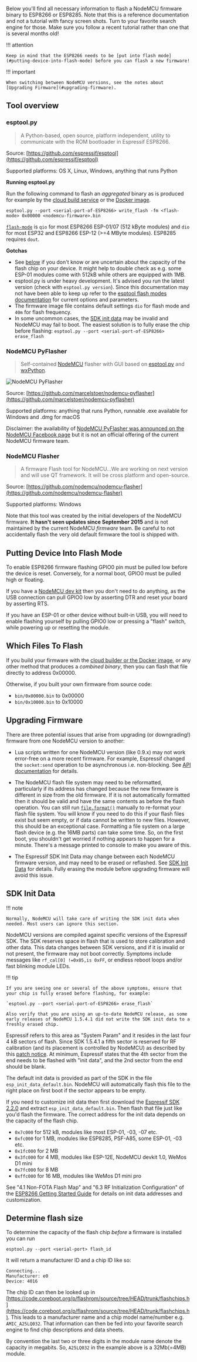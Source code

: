 Below you'll find all necessary information to flash a NodeMCU firmware binary to ESP8266 or ESP8285. Note that this is a reference documentation and not a tutorial with fancy screen shots. Turn to your favorite search engine for those. Make sure you follow a recent tutorial rather than one that is several months old!

!!! attention

    Keep in mind that the ESP8266 needs to be [put into flash mode](#putting-device-into-flash-mode) before you can flash a new firmware!

!!! important

    When switching between NodeMCU versions, see the notes about
    [Upgrading Firmware](#upgrading-firmware).

## Tool overview

### esptool.py
> A Python-based, open source, platform independent, utility to communicate with the ROM bootloader in Espressif ESP8266.

Source: [https://github.com/espressif/esptool](https://github.com/espressif/esptool)

Supported platforms: OS X, Linux, Windows, anything that runs Python

**Running esptool.py**

Run the following command to flash an *aggregated* binary as is produced for example by the [cloud build service](build.md#cloud-build-service) or the [Docker image](build.md#docker-image).

`esptool.py --port <serial-port-of-ESP8266> write_flash -fm <flash-mode> 0x00000 <nodemcu-firmware>.bin`

[`flash-mode`](https://github.com/espressif/esptool/#flash-modes) is `qio` for most ESP8266 ESP-01/07 (512&nbsp;kByte modules) and `dio` for most ESP32 and ESP8266 ESP-12 (>=4&nbsp;MByte modules). ESP8285 requires `dout`.

**Gotchas**

- See [below](#determine-flash-size) if you don't know or are uncertain about the capacity of the flash chip on your device. It might help to double check as e.g. some ESP-01 modules come with 512kB while others are equipped with 1MB.
- esptool.py is under heavy development. It's advised you run the latest version (check with `esptool.py version`). Since this documentation may not have been able to keep up refer to the [esptool flash modes documentation](https://github.com/themadinventor/esptool#flash-modes) for current options and parameters.
- The firmware image file contains default settings `dio` for flash mode and `40m` for flash frequency.
- In some uncommon cases, the [SDK init data](#sdk-init-data) may be invalid and NodeMCU may fail to boot. The easiest solution is to fully erase the chip before flashing:
`esptool.py --port <serial-port-of-ESP8266> erase_flash`

### NodeMCU PyFlasher
> Self-contained [NodeMCU](https://github.com/nodemcu/nodemcu-firmware) flasher with GUI based on [esptool.py](https://github.com/espressif/esptool) and [wxPython](https://www.wxpython.org/).

![NodeMCU PyFlasher](../img/NodeMCU-PyFlasher.png "NodeMCU PyFlasher")

Source: [https://github.com/marcelstoer/nodemcu-pyflasher](https://github.com/marcelstoer/nodemcu-pyflasher)

Supported platforms: anything that runs Python, runnable .exe available for Windows and .dmg for macOS

Disclaimer: the availability of [NodeMCU PyFlasher was announced on the NodeMCU Facebook page](https://www.facebook.com/NodeMCU/posts/663197460515251) but it is not an official offering of the current NodeMCU firmware team.

### NodeMCU Flasher
> A firmware Flash tool for NodeMCU...We are working on next version and will use QT framework. It will be cross platform and open-source.

Source: [https://github.com/nodemcu/nodemcu-flasher](https://github.com/nodemcu/nodemcu-flasher)

Supported platforms: Windows

Note that this tool was created by the initial developers of the NodeMCU firmware. **It hasn't seen updates since September 2015** and is not maintained by the current NodeMCU *firmware* team. Be careful to not accidentally flash the very old default firmware the tool is shipped with.

## Putting Device Into Flash Mode

To enable ESP8266 firmware flashing GPIO0 pin must be pulled low before the device is reset. Conversely, for a normal boot, GPIO0 must be pulled high or floating.

If you have a [NodeMCU dev kit](https://github.com/nodemcu/nodemcu-devkit-v1.0) then you don't need to do anything, as the USB connection can pull GPIO0 low by asserting DTR and reset your board by asserting RTS.

If you have an ESP-01 or other device without built-in USB, you will need to enable flashing yourself by pulling GPIO0 low or pressing a "flash" switch, while powering up or resetting the module.

## Which Files To Flash

If you build your firmware with the [cloud builder or the Docker image](build.md), or any other method that produces a *combined binary*, then you can flash that file directly to address 0x00000.

Otherwise, if you built your own firmware from source code:

- `bin/0x00000.bin` to 0x00000
- `bin/0x10000.bin` to 0x10000

## Upgrading Firmware

There are three potential issues that arise from upgrading (or downgrading!) firmware from one NodeMCU version to another:

* Lua scripts written for one NodeMCU version (like 0.9.x) may not work error-free on a more recent firmware.  For example, Espressif changed the `socket:send` operation to be asynchronous i.e. non-blocking. See [API documentation](modules/net.md#netsocketsend) for details.

* The NodeMCU flash file system may need to be reformatted, particularly if its address has changed because the new firmware is different in size from the old firmware.  If it is not automatically formatted then it should be valid and have the same contents as before the flash operation. You can still run [`file.format()`](modules/file.md#fileformat) manually to re-format your flash file system. You will know if you need to do this if your flash files exist but seem empty, or if data cannot be written to new files. However, this should be an exceptional case.
Formatting a file system on a large flash device (e.g. the 16MB parts) can take some time. So, on the first boot, you shouldn't get worried if nothing appears to happen for a minute. There's a message printed to console to make you aware of this.

* The Espressif SDK Init Data may change between each NodeMCU firmware version, and may need to be erased or reflashed.  See [SDK Init Data](#sdk-init-data) for details.  Fully erasing the module before upgrading firmware will avoid this issue.

## SDK Init Data

!!! note

    Normally, NodeMCU will take care of writing the SDK init data when needed. Most users can ignore this section.

NodeMCU versions are compiled against specific versions of the Espressif SDK. The SDK reserves space in flash that is used to store calibration and other data. This data changes between SDK versions, and if it is invalid or not present, the firmware may not boot correctly. Symptoms include messages like `rf_cal[0] !=0x05,is 0xFF`, or endless reboot loops and/or fast blinking module LEDs.

!!! tip

    If you are seeing one or several of the above symptoms, ensure that your chip is fully erased before flashing, for example:

    `esptool.py --port <serial-port-of-ESP8266> erase_flash`

    Also verify that you are using an up-to-date NodeMCU release, as some early releases of NodeMCU 1.5.4.1 did not write the SDK init data to a freshly erased chip.

Espressif refers to this area as "System Param" and it resides in the last four 4&nbsp;kB sectors of flash. Since SDK 1.5.4.1 a fifth sector is reserved for RF calibration (and its placement is controlled by NodeMCU) as described by this [patch notice](http://bbs.espressif.com/viewtopic.php?f=46&t=2407). At minimum, Espressif states that the 4th sector from the end needs to be flashed with "init data", and the 2nd sector from the end should be blank.

The default init data is provided as part of the SDK in the file `esp_init_data_default.bin`. NodeMCU will automatically flash this file to the right place on first boot if the sector appears to be empty.

If you need to customize init data then first download the [Espressif SDK 2.2.0](https://github.com/espressif/ESP8266_NONOS_SDK/archive/v2.2.0.zip) and extract `esp_init_data_default.bin`. Then flash that file just like you'd flash the firmware. The correct address for the init data depends on the capacity of the flash chip. 

- `0x7c000` for 512 kB, modules like most ESP-01, -03, -07 etc.
- `0xfc000` for 1 MB, modules like ESP8285, PSF-A85, some ESP-01, -03 etc.
- `0x1fc000` for 2 MB
- `0x3fc000` for 4 MB, modules like ESP-12E, NodeMCU devkit 1.0, WeMos D1 mini
- `0x7fc000` for 8 MB
- `0xffc000` for 16 MB, modules like WeMos D1 mini pro

See "4.1 Non-FOTA Flash Map" and "6.3 RF Initialization Configuration" of the [ESP8266 Getting Started Guide](https://www.espressif.com/sites/default/files/documentation/2a-esp8266-sdk_getting_started_guide_en.pdf) for details on init data addresses and customization.

## Determine flash size

To determine the capacity of the flash chip *before* a firmware is installed you can run

`esptool.py --port <serial-port> flash_id`

It will return a manufacturer ID and a chip ID like so:

```
Connecting...
Manufacturer: e0
Device: 4016
```
The chip ID can then be looked up in [https://code.coreboot.org/p/flashrom/source/tree/HEAD/trunk/flashchips.h](https://code.coreboot.org/p/flashrom/source/tree/HEAD/trunk/flashchips.h). This leads to a manufacturer name and a chip model name/number e.g. `AMIC_A25LQ032`. That information can then be fed into your favorite search engine to find chip descriptions and data sheets.

By convention the last two or three digits in the module name denote the capacity in megabits. So, `A25LQ032` in the example above is a 32Mb(=4MB) module.
